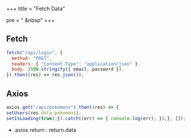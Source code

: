 +++
title = "Fetch Data"
 
pre = "<i class='fas fa-pen'></i> &nbsp"
+++

## Fetch

```js
fetch("/api/login", {
  method: "POST",
  headers: { "Content-Type": "application/json" },
  body: JSON.stringify({ email, password }),
}).then((res) => res.json());
```

## Axios

```js
axios.get("/api/pokemons").then((res) => {
setUsers(res.data.pokemons);
setIsLoading(true);}).catch((err) => { console.log(err); });}, []);
```

- axios return : return.data
